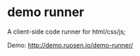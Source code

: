 demo runner
=======================
A client-side code runner for html/css/js;

Demo: http://demo.ruosen.io/demo-runner/